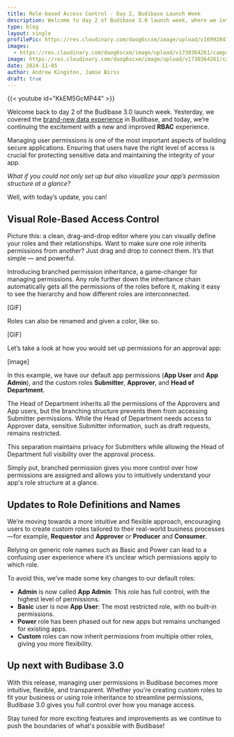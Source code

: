 ```yaml
---
title: Role-based Access Control - Day 2, Budibase Launch Week
description: Welcome to day 2 of Budibase 3.0 launch week, where we introduce Role Based Access Control - a powerful new way to manage access and permissions.  
type: blog
layout: single
profilePic: https://res.cloudinary.com/daog6scxm/image/upload/v1699284176/Branding/Assets/Symbol/RGB/Full%20Colour/bb-symbol-trans_v60zdz.svg
images:
  - https://res.cloudinary.com/daog6scxm/image/upload/v1730364261/campaigns/3.0/day%202/day_2_light_ebhyc1.png
image: https://res.cloudinary.com/daog6scxm/image/upload/v1730364261/campaigns/3.0/day%202/day_2_light_ebhyc1.png
date: 2024-11-05
author: Andrew Kingston, Jamie Birss
draft: true
---
```



{{< youtube id="KkEM5GcMP44" >}}


Welcome back to day 2 of the Budibase 3.0 launch week. Yesterday, we covered the [brand-new data experience](/blog/updates/v3/launchweek/day1) in Budibase, and today, we’re continuing the excitement with a new and improved **RBAC** experience. 

Managing user permissions is one of the most important aspects of building secure applications. Ensuring that users have the right level of access is crucial for protecting sensitive data and maintaining the integrity of your app. 

*What if you could not only set up but also visualize your app’s permission structure at a glance?*

Well, with today’s update, you can!


## Visual Role-Based Access Control 

Picture this: a clean, drag-and-drop editor where you can visually define your roles and their relationships. Want to make sure one role inherits permissions from another? Just drag and drop to connect them. It’s that simple — and powerful.

Introducing branched permission inheritance, a game-changer for managing permissions. Any role further down the inheritance chain automatically gets all the permissions of the roles before it, making it easy to see the hierarchy and how different roles are interconnected.

[GIF]

Roles can also be renamed and given a color, like so.

[GIF]

Let’s take a look at how you would set up permissions for an approval app: 

[image]

In this example, we have our default app permissions (**App User** and **App Admin**), and the custom roles **Submitter**, **Approver**, and **Head of Department**.

The Head of Department inherits all the permissions of the Approvers and App users, but the branching structure prevents them from accessing Submitter permissions. While the Head of Department needs access to Approver data, sensitive Submitter information, such as draft requests, remains restricted.

This separation maintains privacy for Submitters while allowing the Head of Department full visibility over the approval process.

Simply put, branched permission gives you more control over how permissions are assigned and allows you to intuitively understand your app's role structure at a glance. 


## Updates to Role Definitions and Names

We’re moving towards a more intuitive and flexible approach, encouraging users to create custom roles tailored to their real-world business processes—for example, **Requestor** and **Approver** or **Producer** and **Consumer**.

Relying on generic role names such as Basic and Power can lead to a confusing user experience where it’s unclear which permissions apply to which role.

To avoid this, we’ve made some key changes to our default roles:
- **Admin** is now called **App Admin**: This role has full control, with the highest level of permissions.
- **Basic** user is now **App User**: The most restricted role, with no built-in permissions.
- **Power** role has been phased out for new apps but remains unchanged for existing apps.
- **Custom** roles can now inherit permissions from multiple other roles, giving you more flexibility.


## Up next with Budibase 3.0

With this release, managing user permissions in Budibase becomes more intuitive, flexible, and transparent. Whether you're creating custom roles to fit your business or using role inheritance to streamline permissions, Budibase 3.0 gives you full control over how you manage access.

Stay tuned for more exciting features and improvements as we continue to push the boundaries of what's possible with Budibase!